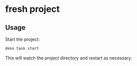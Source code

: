 # fresh project

## Usage

Start the project:

```sh
deno task start
```

This will watch the project directory and restart as necessary.
